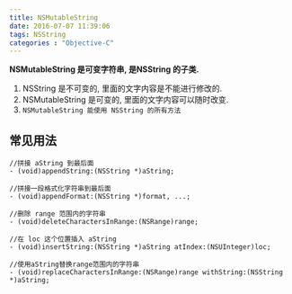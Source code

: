 ```yaml
---
title: NSMutableString
date: 2016-07-07 11:39:06
tags: NSString
categories : "Objective-C"
---
```


**NSMutableString 是可变字符串, 是NSString 的子类.**

1. NSString 是不可变的, 里面的文字内容是不能进行修改的.
2. NSMutableString 是可变的, 里面的文字内容可以随时改变.
3. `NSMutableString 能使用 NSString 的所有方法`

## 常见用法

```objc
//拼接 aString 到最后面
- (void)appendString:(NSString *)aString;

//拼接一段格式化字符串到最后面
- (void)appendFormat:(NSString *)format, ...;

//删除 range 范围内的字符串
- (void)deleteCharactersInRange:(NSRange)range;

//在 loc 这个位置插入 aString
- (void)insertString:(NSString *)aString atIndex:(NSUInteger)loc;

//使用aString替换range范围内的字符串
- (void)replaceCharactersInRange:(NSRange)range withString:(NSString *)aString;
```
